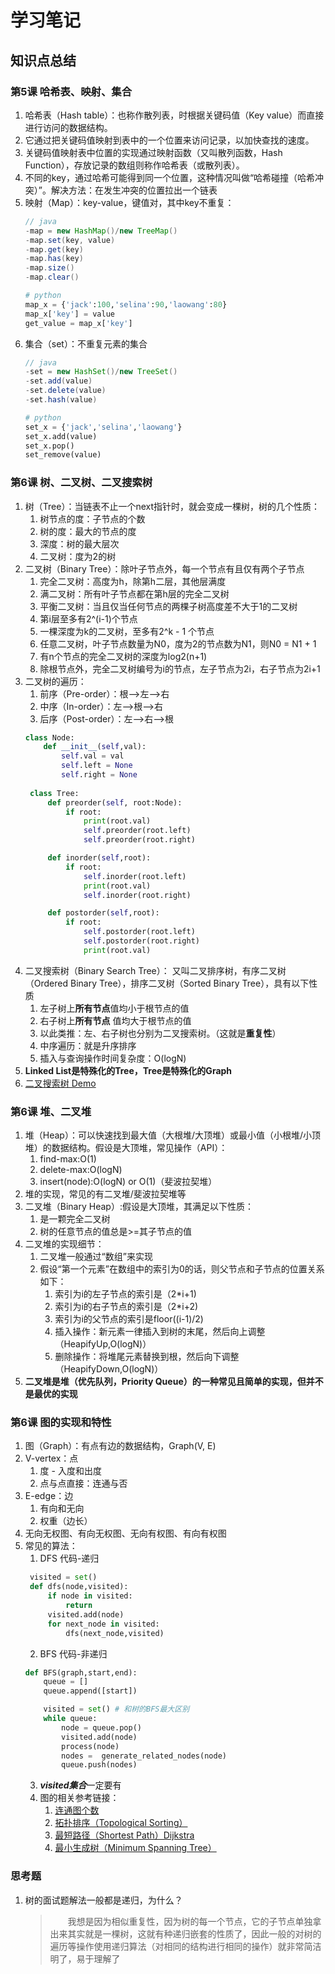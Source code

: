 # 学习笔记
## 知识点总结
### 第5课 哈希表、映射、集合
1. 哈希表（Hash table）：也称作散列表，时根据关键码值（Key value）而直接进行访问的数据结构。
2. 它通过把关键码值映射到表中的一个位置来访问记录，以加快查找的速度。
3. 关键码值映射表中位置的实现通过映射函数（又叫散列函数，Hash Function），存放记录的数组则称作哈希表（或散列表）。
4. 不同的key，通过哈希可能得到同一个位置，这种情况叫做“哈希碰撞（哈希冲突）”。解决方法：在发生冲突的位置拉出一个链表
5. 映射（Map）：key-value，键值对，其中key不重复：
   ```java
   // java
   -map = new HashMap()/new TreeMap()
   -map.set(key, value)
   -map.get(key)
   -map.has(key)
   -map.size()
   -map.clear()
   ```
   ```python
   # python
   map_x = {'jack':100,'selina':90,'laowang':80}
   map_x['key'] = value
   get_value = map_x['key']
   ```
6. 集合（set）：不重复元素的集合
   ```Java
   // java
   -set = new HashSet()/new TreeSet()
   -set.add(value)
   -set.delete(value)
   -set.hash(value)   
   ```
   ```python
   # python
   set_x = {'jack','selina','laowang'}
   set_x.add(value)
   set_x.pop()
   set_remove(value)
   ```
### 第6课 树、二叉树、二叉搜索树
1. 树（Tree）：当链表不止一个next指针时，就会变成一棵树，树的几个性质：
   1. 树节点的度：子节点的个数
   2. 树的度：最大的节点的度
   3. 深度：树的最大层次
   4. 二叉树：度为2的树
2. 二叉树（Binary Tree）：除叶子节点外，每一个节点有且仅有两个子节点
   1. 完全二叉树：高度为h，除第h二层，其他层满度
   2. 满二叉树：所有叶子节点都在第h层的完全二叉树
   3. 平衡二叉树：当且仅当任何节点的两棵子树高度差不大于1的二叉树
   4. 第i层至多有2^(i-1)个节点
   5. 一棵深度为k的二叉树，至多有2^k - 1 个节点
   6. 任意二叉树，叶子节点数量为N0，度为2的节点数为N1，则N0 = N1 + 1
   7. 有n个节点的完全二叉树的深度为log2(n+1)
   8. 除根节点外，完全二叉树编号为i的节点，左子节点为2i，右子节点为2i+1
3. 二叉树的遍历：
   1. 前序（Pre-order）：根-->左-->右
   2. 中序（In-order）：左-->根-->右
   3. 后序（Post-order）：左-->右-->根
   ```python
   class Node:
       def __init__(self,val):
           self.val = val
           self.left = None
           self.right = None    
    
    class Tree:
        def preorder(self, root:Node):
            if root:
                print(root.val)
                self.preorder(root.left)
                self.preorder(root.right)

        def inorder(self,root):
            if root:
                self.inorder(root.left)
                print(root.val)
                self.inorder(root.right)

        def postorder(self,root):
            if root:
                self.postorder(root.left)
                self.postorder(root.right)
                print(root.val)
    ```    
4. 二叉搜索树（Binary Search Tree）： 又叫二叉排序树，有序二叉树（Ordered Binary Tree），排序二叉树（Sorted Binary Tree），具有以下性质
   1. 左子树上**所有节点**值均小于根节点的值
   2. 右子树上**所有节点** 值均大于根节点的值
   3. 以此类推：左、右子树也分别为二叉搜索树。（这就是**重复性**）
   4. 中序遍历：就是升序排序
   5. 插入与查询操作时间复杂度：O(logN)
5. **Linked List是特殊化的Tree，Tree是特殊化的Graph**
6. [二叉搜索树 Demo](https://visualgo.net/zh/bst?slide=1)
### 第6课 堆、二叉堆 
1. 堆（Heap）：可以快速找到最大值（大根堆/大顶堆）或最小值（小根堆/小顶堆）的数据结构。假设是大顶堆，常见操作（API）：
   1. find-max:O(1)
   2. delete-max:O(logN)
   3. insert(node):O(logN) or O(1)（斐波拉契堆）
2. 堆的实现，常见的有二叉堆/斐波拉契堆等
3. 二叉堆（Binary Heap）:假设是大顶堆，其满足以下性质：
   1. 是一颗完全二叉树
   2. 树的任意节点的值总是>=其子节点的值
4. 二叉堆的实现细节：
   1. 二叉堆一般通过“数组”来实现
   2. 假设“第一个元素”在数组中的索引为0的话，则父节点和子节点的位置关系如下：
      1. 索引为i的左子节点的索引是（2*i+1)
      2. 索引为i的右子节点的索引是（2*i+2)
      3. 索引为i的父节点的索引是floor((i-1)/2)
      4. 插入操作：新元素一律插入到树的末尾，然后向上调整（HeapifyUp,O(logN)）
      5. 删除操作：将堆尾元素替换到根，然后向下调整（HeapifyDown,O(logN)）
5. **二叉堆是堆（优先队列，Priority Queue）的一种常见且简单的实现，但并不是最优的实现**
### 第6课 图的实现和特性
1. 图（Graph）：有点有边的数据结构，Graph(V, E)
2. V-vertex：点
   1. 度 - 入度和出度
   2. 点与点直接：连通与否
3. E-edge：边
   1. 有向和无向
   2. 权重（边长）
4. 无向无权图、有向无权图、无向有权图、有向有权图
5. 常见的算法：
   1. DFS 代码-递归
   ```python
    visited = set()
    def dfs(node,visited):
        if node in visited:
            return
        visited.add(node)
        for next_node in visited:
            dfs(next_node,visited)
   ```
   2. BFS 代码-非递归
   ```python
   def BFS(graph,start,end):
       queue = []
       queue.append([start])

       visited = set() # 和树的BFS最大区别
       while queue:
           node = queue.pop()
           visited.add(node)
           process(node)
           nodes =  generate_related_nodes(node)
           queue.push(nodes)
   ```
   3. ***visited集合***一定要有
   4. 图的相关参考链接：
      1. [连通图个数](https://leetcode-cn.com/problems/number-of-islands/)
      2. [拓扑排序（Topological Sorting）]( https://zhuanlan.zhihu.com/p/34871092)
      3. [最短路径（Shortest Path）Dijkstra]( https://www.bilibili.com/video/av25829980?from=search&seid=13391343514095937158)
      4. [最小生成树（Minimum Spanning Tree）](https://www.bilibili.com/video/av84820276?from=search&seid=17476598104352152051)

### 思考题
1. 树的面试题解法一般都是递归，为什么？  
   >&emsp;&emsp;我想是因为相似重复性，因为树的每一个节点，它的子节点单独拿出来其实就是一棵树，这就有种递归嵌套的性质了，因此一般的对树的遍历等操作使用递归算法（对相同的结构进行相同的操作）就非常简洁明了，易于理解了
